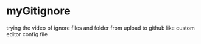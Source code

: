 # myGitignore
trying the video of ignore files and folder from upload to github like custom editor config file
